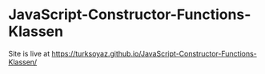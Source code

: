 # JavaScript-Constructor-Functions-Klassen

Site is live at https://turksoyaz.github.io/JavaScript-Constructor-Functions-Klassen/
